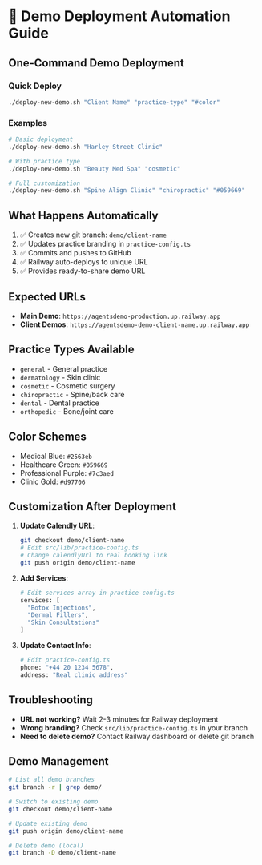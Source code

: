 # 🚀 Demo Deployment Automation Guide

## One-Command Demo Deployment

### Quick Deploy
```bash
./deploy-new-demo.sh "Client Name" "practice-type" "#color"
```

### Examples
```bash
# Basic deployment
./deploy-new-demo.sh "Harley Street Clinic"

# With practice type
./deploy-new-demo.sh "Beauty Med Spa" "cosmetic"

# Full customization
./deploy-new-demo.sh "Spine Align Clinic" "chiropractic" "#059669"
```

## What Happens Automatically

1. ✅ Creates new git branch: `demo/client-name`
2. ✅ Updates practice branding in `practice-config.ts`
3. ✅ Commits and pushes to GitHub
4. ✅ Railway auto-deploys to unique URL
5. ✅ Provides ready-to-share demo URL

## Expected URLs

- **Main Demo**: `https://agentsdemo-production.up.railway.app`
- **Client Demos**: `https://agentsdemo-demo-client-name.up.railway.app`

## Practice Types Available

- `general` - General practice
- `dermatology` - Skin clinic
- `cosmetic` - Cosmetic surgery
- `chiropractic` - Spine/back care
- `dental` - Dental practice
- `orthopedic` - Bone/joint care

## Color Schemes

- Medical Blue: `#2563eb`
- Healthcare Green: `#059669` 
- Professional Purple: `#7c3aed`
- Clinic Gold: `#d97706`

## Customization After Deployment

1. **Update Calendly URL**:
   ```bash
   git checkout demo/client-name
   # Edit src/lib/practice-config.ts
   # Change calendlyUrl to real booking link
   git push origin demo/client-name
   ```

2. **Add Services**:
   ```bash
   # Edit services array in practice-config.ts
   services: [
     "Botox Injections",
     "Dermal Fillers", 
     "Skin Consultations"
   ]
   ```

3. **Update Contact Info**:
   ```bash
   # Edit practice-config.ts
   phone: "+44 20 1234 5678",
   address: "Real clinic address"
   ```

## Troubleshooting

- **URL not working?** Wait 2-3 minutes for Railway deployment
- **Wrong branding?** Check `src/lib/practice-config.ts` in your branch
- **Need to delete demo?** Contact Railway dashboard or delete git branch

## Demo Management

```bash
# List all demo branches
git branch -r | grep demo/

# Switch to existing demo
git checkout demo/client-name

# Update existing demo
git push origin demo/client-name

# Delete demo (local)
git branch -D demo/client-name
```